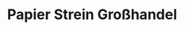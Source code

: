 ---
title: "Papier Strein Großhandel"
url: /villach/papier-strein-grosshandel/
shop: Schreibwaren
---